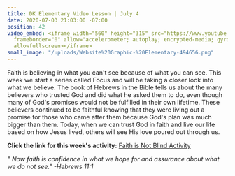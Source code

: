 ```yaml
---
title: DK Elementary Video Lesson | July 4
date: 2020-07-03 21:03:00 -07:00
position: 42
video_embed: <iframe width="560" height="315" src="https://www.youtube.com/embed/6-0gul8K_h0"
  frameborder="0" allow="accelerometer; autoplay; encrypted-media; gyroscope; picture-in-picture"
  allowfullscreen></iframe>
small_image: "/uploads/Website%20Graphic-%20Elementary-494656.png"
---
```


Faith is believing in what you can't see because of what you can see. This week we start a series called Focus and will be taking a closer look into what we believe. The book of Hebrews in the Bible tells us about the many believers who trusted God and did what he asked them to do, even though many of God's promises would not be fulfilled in their own lifetime. These believers continued to be faithful knowing that they were living out a promise for those who came after them because God's plan was much bigger than them. Today, when we can trust God in faith and live our life based on how Jesus lived, others will see His love poured out through us.

**Click the link for this week's activity:**
[Faith is Not Blind Activity](https://drive.google.com/file/d/1wfhAe84FAKiiG-v35RfpyTgADng764ho/view?usp=sharing)

*" Now faith is confidence in what we hope for and assurance about what we do not see." -Hebrews 11:1*
